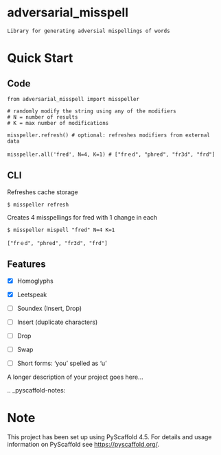 # adversarial_misspell

    Library for generating adversial mispellings of words

# Quick Start
## Code

```
from adversarial_misspell import misspeller

# randomly modify the string using any of the modifiers
# N = number of results
# K = max number of modifications

misspeller.refresh() # optional: refreshes modifiers from external data

misspeller.all('fred', N=4, K=1) # ["frｅd", "phred", "fr3d", "frd"]
```

## CLI

Refreshes cache storage

```
$ misspeller refresh
```

Creates 4 misspellings for fred with 1 change in each

```
$ misspeller mispell "fred" N=4 K=1

["frｅd", "phred", "fr3d", "frd"]
```

## Features

- [x] Homoglyphs
- [x] Leetspeak
- [ ] Soundex (Insert, Drop)
- [ ] Insert (duplicate characters)
- [ ] Drop
- [ ] Swap
- [ ] Short forms: ‘you’ spelled as ‘u’ 


A longer description of your project goes here...


.. _pyscaffold-notes:

Note
====

This project has been set up using PyScaffold 4.5. For details and usage
information on PyScaffold see https://pyscaffold.org/.
